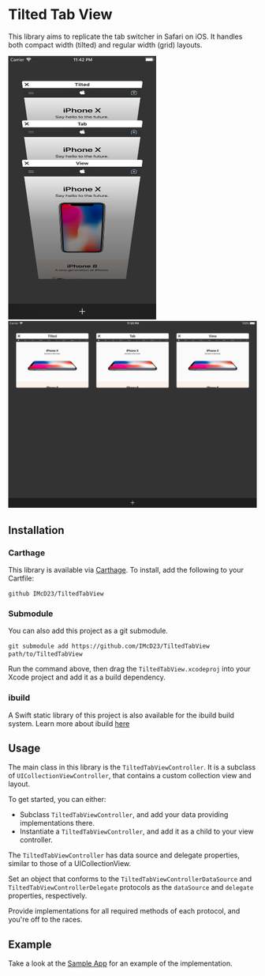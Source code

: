 # Tilted Tab View

This library aims to replicate the tab switcher in Safari on iOS. It handles both compact width (tilted) and regular width (grid) layouts.

<img src="Resources/Screenshot.png" width="300">
<img src="Resources/Screenshot_iPad.png" width="600">

## Installation

### Carthage
This library is available via [Carthage](https://github.com/Carthage/Carthage). To install, add the following to your Cartfile:
```
github IMcD23/TiltedTabView
```
### Submodule
You can also add this project as a git submodule.
```
git submodule add https://github.com/IMcD23/TiltedTabView path/to/TiltedTabView
```
Run the command above, then drag the `TiltedTabView.xcodeproj` into your Xcode project and add it as a build dependency.

### ibuild
A Swift static library of this project is also available for the ibuild build system. Learn more about ibuild [here](https://github.com/IMcD23/ibuild)

## Usage
The main class in this library is the `TiltedTabViewController`. It is a subclass of `UICollectionViewController`, that contains a custom collection view and layout.

To get started, you can either:
- Subclass `TiltedTabViewController`, and add your data providing implementations there.
- Instantiate a `TiltedTabViewController`, and add it as a child to your view controller.

The `TiltedTabViewController` has data source and delegate properties, similar to those of a UICollectionView.

Set an object that conforms to the `TiltedTabViewControllerDataSource` and `TiltedTabViewControllerDelegate` protocols as the `dataSource` and `delegate` properties, respectively.

Provide implementations for all required methods of each protocol, and you're off to the races.

## Example
Take a look at the [Sample App](Sample) for an example of the implementation.
